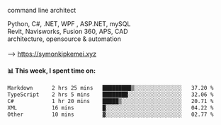 command line architect

Python, C#, .NET, WPF , ASP.NET, mySQL <br>
Revit, Navisworks, Fusion 360, APS, CAD <br>
architecture, opensource & automation<br>
<br>
--> https://symonkipkemei.xyz

#### 📊 This week, I spent time on:
<!--START_SECTION:waka-->

```txt
Markdown      2 hrs 25 mins   █████████▒░░░░░░░░░░░░░░░   37.20 %
TypeScript    2 hrs 5 mins    ████████░░░░░░░░░░░░░░░░░   32.06 %
C#            1 hr 20 mins    █████▒░░░░░░░░░░░░░░░░░░░   20.71 %
XML           16 mins         █░░░░░░░░░░░░░░░░░░░░░░░░   04.22 %
Other         10 mins         ▓░░░░░░░░░░░░░░░░░░░░░░░░   02.77 %
```

<!--END_SECTION:waka-->
